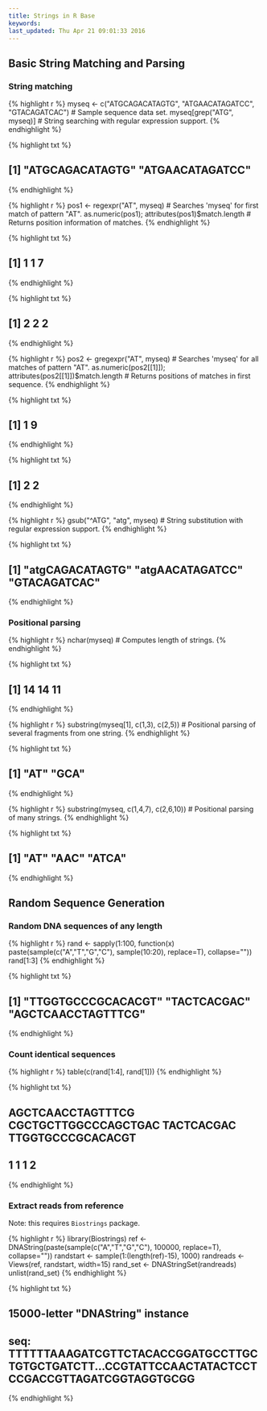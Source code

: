 ```yaml
---
title: Strings in R Base
keywords: 
last_updated: Thu Apr 21 09:01:33 2016
---
```


## Basic String Matching and Parsing

### String matching


{% highlight r %}
myseq <- c("ATGCAGACATAGTG", "ATGAACATAGATCC", "GTACAGATCAC") # Sample sequence data set.
myseq[grep("ATG", myseq)] # String searching with regular expression support.
{% endhighlight %}

{% highlight txt %}
## [1] "ATGCAGACATAGTG" "ATGAACATAGATCC"
{% endhighlight %}

{% highlight r %}
pos1 <- regexpr("AT", myseq) # Searches 'myseq' for first match of pattern "AT".
as.numeric(pos1); attributes(pos1)$match.length # Returns position information of matches.
{% endhighlight %}

{% highlight txt %}
## [1] 1 1 7
{% endhighlight %}

{% highlight txt %}
## [1] 2 2 2
{% endhighlight %}

{% highlight r %}
pos2 <- gregexpr("AT", myseq) # Searches 'myseq' for all matches of pattern "AT".
as.numeric(pos2[[1]]); attributes(pos2[[1]])$match.length # Returns positions of matches in first sequence.
{% endhighlight %}

{% highlight txt %}
## [1] 1 9
{% endhighlight %}

{% highlight txt %}
## [1] 2 2
{% endhighlight %}

{% highlight r %}
gsub("^ATG", "atg", myseq) # String substitution with regular expression support.
{% endhighlight %}

{% highlight txt %}
## [1] "atgCAGACATAGTG" "atgAACATAGATCC" "GTACAGATCAC"
{% endhighlight %}

### Positional parsing

{% highlight r %}
nchar(myseq) # Computes length of strings.
{% endhighlight %}

{% highlight txt %}
## [1] 14 14 11
{% endhighlight %}

{% highlight r %}
substring(myseq[1], c(1,3), c(2,5)) # Positional parsing of several fragments from one string.
{% endhighlight %}

{% highlight txt %}
## [1] "AT"  "GCA"
{% endhighlight %}

{% highlight r %}
substring(myseq, c(1,4,7), c(2,6,10)) # Positional parsing of many strings.
{% endhighlight %}

{% highlight txt %}
## [1] "AT"   "AAC"  "ATCA"
{% endhighlight %}

## Random Sequence Generation

### Random DNA sequences of any length


{% highlight r %}
rand <- sapply(1:100, function(x) paste(sample(c("A","T","G","C"), sample(10:20), replace=T), collapse=""))
rand[1:3]
{% endhighlight %}

{% highlight txt %}
## [1] "TTGGTGCCCGCACACGT" "TACTCACGAC"        "AGCTCAACCTAGTTTCG"
{% endhighlight %}

### Count identical sequences


{% highlight r %}
table(c(rand[1:4], rand[1]))
{% endhighlight %}

{% highlight txt %}
## 
##    AGCTCAACCTAGTTTCG CGCTGCTTGGCCCAGCTGAC           TACTCACGAC    TTGGTGCCCGCACACGT 
##                    1                    1                    1                    2
{% endhighlight %}

### Extract reads from reference

Note: this requires `Biostrings` package.


{% highlight r %}
library(Biostrings)
ref <- DNAString(paste(sample(c("A","T","G","C"), 100000, replace=T), collapse=""))
randstart <- sample(1:(length(ref)-15), 1000)
randreads <- Views(ref, randstart, width=15)
rand_set <- DNAStringSet(randreads)
unlist(rand_set)
{% endhighlight %}

{% highlight txt %}
##   15000-letter "DNAString" instance
## seq: TTTTTTAAAGATCGTTCTACACCGGATGCCTTGCTGTGCTGATCTT...CCGTATTCCAACTATACTCCTCCGACCGTTAGATCGGTAGGTGCGG
{% endhighlight %}

